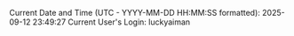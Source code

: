 Current Date and Time (UTC - YYYY-MM-DD HH:MM:SS formatted): 2025-09-12 23:49:27
Current User's Login: luckyaiman
